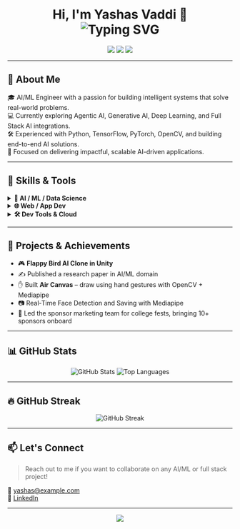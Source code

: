 <h1 align="center">
  Hi, I'm Yashas Vaddi 👋
  <br />
  <img src="https://readme-typing-svg.herokuapp.com?font=Fira+Code&weight=600&size=24&pause=1000&color=58A6FF&center=true&vCenter=true&width=435&lines=AI+%26+ML+Engineer;Full+Stack+AI+Developer;Open+Source+Contributor;Tech+Explorer+%F0%9F%9A%80" alt="Typing SVG" />
</h1>

<p align="center">
  <a href="https://www.linkedin.com/in/yashas-vaddi-111575219/"><img src="https://img.shields.io/badge/-LinkedIn-blue?style=flat&logo=linkedin" /></a>
  <a href="mailto:yashas.vaddi12@gmail.com"><img src="https://img.shields.io/badge/-Gmail-D14836?style=flat&logo=gmail&logoColor=white" /></a>
  <a href="https://github.com/YashasVaddi"><img src="https://img.shields.io/github/followers/YashasVaddi?label=Follow&style=social" /></a>
</p>

---

## 🧠 About Me

🎓 AI/ML Engineer with a passion for building intelligent systems that solve real-world problems.  
💻 Currently exploring Agentic AI, Generative AI, Deep Learning, and Full Stack AI integrations.  
🛠️ Experienced with Python, TensorFlow, PyTorch, OpenCV, and building end-to-end AI solutions.  
🎯 Focused on delivering impactful, scalable AI-driven applications.

---

## 💼 Skills & Tools

<details>
<summary><b>🧠 AI / ML / Data Science</b></summary><br/>
<p>
  <img src="https://skillicons.dev/icons?i=python,tensorflow,pytorch,opencv,numpy,pandas,scikitlearn" />
</p>
</details>

<details>
<summary><b>🌐 Web / App Dev</b></summary><br/>
<p>
  <img src="https://skillicons.dev/icons?i=html,css,js,react,nextjs,tailwind" />
</p>
</details>

<details>
<summary><b>🛠 Dev Tools & Cloud</b></summary><br/>
<p>
  <img src="https://skillicons.dev/icons?i=vscode,git,github,vercel,colab" />
</p>
</details>

---

## 🚀 Projects & Achievements

- 🎮 **Flappy Bird AI Clone in Unity**
- ✍️ Published a research paper in AI/ML domain
- ✋ Built **Air Canvas** – draw using hand gestures with OpenCV + Mediapipe
- 📷 Real-Time Face Detection and Saving with Mediapipe
- 💼 Led the sponsor marketing team for college fests, bringing 10+ sponsors onboard

---

## 📊 GitHub Stats

<p align="center">
  <img src="https://github-readme-stats.vercel.app/api?username=YashasVaddi&show_icons=true&theme=radical&hide_border=true" alt="GitHub Stats" />
  <img src="https://github-readme-stats.vercel.app/api/top-langs/?username=YashasVaddi&layout=compact&theme=radical&hide_border=true" alt="Top Languages" />
</p>

---

## 🔥 GitHub Streak

<p align="center">
  <img src="https://streak-stats.demolab.com?user=YashasVaddi&theme=radical&hide_border=true" alt="GitHub Streak"/>
</p>

---

## 📫 Let's Connect

> Reach out to me if you want to collaborate on any AI/ML or full stack project!

📩 yashas@example.com  
🔗 [LinkedIn](https://www.linkedin.com/in/yashas-vaddi-111575219/)  

---

<p align="center">
  <img src="https://quotes-github-readme.vercel.app/api?type=horizontal&theme=radical&quote=Code+it+till+you+own+it.+Automate+till+you+free+it." />
</p>
